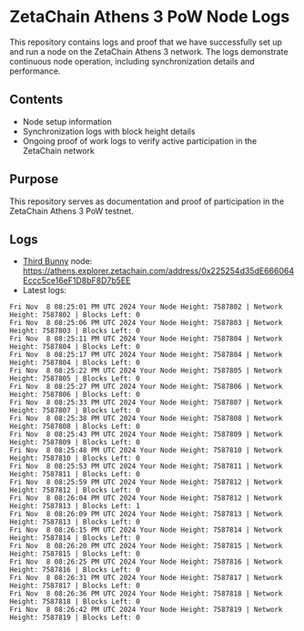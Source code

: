 # ZetaChain Athens 3 PoW Node Logs
This repository contains logs and proof that we have successfully set up and run a node on the ZetaChain Athens 3 network. The logs demonstrate continuous node operation, including synchronization details and performance.

## Contents
- Node setup information
- Synchronization logs with block height details
- Ongoing proof of work logs to verify active participation in the ZetaChain network

## Purpose
This repository serves as documentation and proof of participation in the ZetaChain Athens 3 PoW testnet.

## Logs

- [Third Bunny](https://thirdbunny.xyz/) node: https://athens.explorer.zetachain.com/address/0x225254d35dE666064Eccc5ce16eF1D8bF8D7b5EE
- Latest logs:
```
Fri Nov  8 08:25:01 PM UTC 2024 Your Node Height: 7587802 | Network Height: 7587802 | Blocks Left: 0
Fri Nov  8 08:25:06 PM UTC 2024 Your Node Height: 7587803 | Network Height: 7587803 | Blocks Left: 0
Fri Nov  8 08:25:11 PM UTC 2024 Your Node Height: 7587804 | Network Height: 7587804 | Blocks Left: 0
Fri Nov  8 08:25:17 PM UTC 2024 Your Node Height: 7587804 | Network Height: 7587804 | Blocks Left: 0
Fri Nov  8 08:25:22 PM UTC 2024 Your Node Height: 7587805 | Network Height: 7587805 | Blocks Left: 0
Fri Nov  8 08:25:27 PM UTC 2024 Your Node Height: 7587806 | Network Height: 7587806 | Blocks Left: 0
Fri Nov  8 08:25:33 PM UTC 2024 Your Node Height: 7587807 | Network Height: 7587807 | Blocks Left: 0
Fri Nov  8 08:25:38 PM UTC 2024 Your Node Height: 7587808 | Network Height: 7587808 | Blocks Left: 0
Fri Nov  8 08:25:43 PM UTC 2024 Your Node Height: 7587809 | Network Height: 7587809 | Blocks Left: 0
Fri Nov  8 08:25:48 PM UTC 2024 Your Node Height: 7587810 | Network Height: 7587810 | Blocks Left: 0
Fri Nov  8 08:25:53 PM UTC 2024 Your Node Height: 7587811 | Network Height: 7587811 | Blocks Left: 0
Fri Nov  8 08:25:59 PM UTC 2024 Your Node Height: 7587812 | Network Height: 7587812 | Blocks Left: 0
Fri Nov  8 08:26:04 PM UTC 2024 Your Node Height: 7587812 | Network Height: 7587813 | Blocks Left: 1
Fri Nov  8 08:26:09 PM UTC 2024 Your Node Height: 7587813 | Network Height: 7587813 | Blocks Left: 0
Fri Nov  8 08:26:15 PM UTC 2024 Your Node Height: 7587814 | Network Height: 7587814 | Blocks Left: 0
Fri Nov  8 08:26:20 PM UTC 2024 Your Node Height: 7587815 | Network Height: 7587815 | Blocks Left: 0
Fri Nov  8 08:26:25 PM UTC 2024 Your Node Height: 7587816 | Network Height: 7587816 | Blocks Left: 0
Fri Nov  8 08:26:31 PM UTC 2024 Your Node Height: 7587817 | Network Height: 7587817 | Blocks Left: 0
Fri Nov  8 08:26:36 PM UTC 2024 Your Node Height: 7587818 | Network Height: 7587818 | Blocks Left: 0
Fri Nov  8 08:26:42 PM UTC 2024 Your Node Height: 7587819 | Network Height: 7587819 | Blocks Left: 0
```
